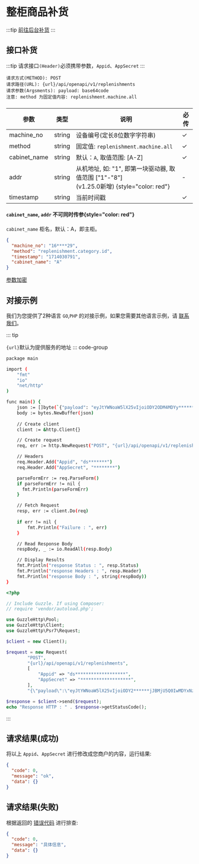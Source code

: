 # 整柜商品补货

:::tip
[前往后台补货](https://dash.awish.vip/dashboard/machines/)
:::

## 接口补货

:::tip
请求接口`(Header)`必须携带参数，`Appid`、`AppSecret`
:::

```
请求方式(METHOD): POST
请求路径(URL): {url}/api/openapi/v1/replenishments
请求参数(Argsments): payload: base64code
注意: method 为固定值内容: replenishment.machine.all
```

### <Badge type="danger" text="Payload" />

| 参数         | 类型   | 说明                                                                                            | 必传 |
| ------------ | ------ | ----------------------------------------------------------------------------------------------- | ---- |
| machine_no   | string | 设备编号(定长8位数字字符串)                                                                     | ✓    |
| method       | string | 固定值: `replenishment.machine.all`                                                             | ✓    |
| cabinet_name | string | 默认：`A`, 取值范围: [A-Z]                                                                      | ✓    |
| addr         | string | 从机地址, 如: "1", 即第一块驱动器, 取值范围 ["1"-"8"] <br /> (v1.25.0新增) {style="color: red"} | -    |
| timestamp    | string | 当前时间戳                                                                                      | ✓    |

#### `cabinet_name`, `addr` 不可同时传参{style="color: red"}

``cabinet_name`` 柜名，默认：A，即主柜。

```json
{
  "machine_no": "16****29",
  "method": "replenishment.category.id",
  "timestamp": "1714030791",
  "cabinet_name": "A"
}
```

[参数加密](signatory.md)

## 对接示例

我们为您提供了2种语言 `GO`,`PHP` 的对接示例，如果您需要其他语言示例，请 [联系我们](../support.md)。

::: tip

`{url}`默认为提供服务的地址
::: code-group

```sh [GO]
package main

import (
	"fmt"
	"io"
	"net/http"
)

func main() {
	json := []byte(`{"payload": "eyJtYWNoaW5lX25vIjoiODY2ODM4MDYy*******YxNzM5QiIsInRpbWVzdGFtcCI6IjE3MTMyNTE3MjYifQ=="}`)
	body := bytes.NewBuffer(json)
	
	// Create client
	client := &http.Client{}

	// Create request
	req, err := http.NewRequest("POST", "{url}/api/openapi/v1/replenishments", body)

	// Headers
	req.Header.Add("Appid", "ds*******")
	req.Header.Add("AppSecret", "********")

	parseFormErr := req.ParseForm()
	if parseFormErr != nil {
	  fmt.Println(parseFormErr)    
	}

	// Fetch Request
	resp, err := client.Do(req)
	
	if err != nil {
		fmt.Println("Failure : ", err)
	}

	// Read Response Body
	respBody, _ := io.ReadAll(resp.Body)

	// Display Results
	fmt.Println("response Status : ", resp.Status)
	fmt.Println("response Headers : ", resp.Header)
	fmt.Println("response Body : ", string(respBody))
}
```

```php [PHP]
<?php

// Include Guzzle. If using Composer:
// require 'vendor/autoload.php';

use GuzzleHttp\Pool;
use GuzzleHttp\Client;
use GuzzleHttp\Psr7\Request;

$client = new Client();

$request = new Request(
        "POST",
        "{url}/api/openapi/v1/replenishments",
        [
            "Appid" => "ds*******************",
            "AppSecret" => "*******************",
        ],
        "{\"payload\":\"eyJtYWNoaW5lX25vIjoiODY2******jJBMjU5Q0IwMDYxNzM5QiIsInRpbWVzdGFtcCI6IjE3MTMyNTE3MjYifQ==\"}");

$response = $client->send($request);
echo "Response HTTP : " . $response->getStatusCode();
```

:::

## 请求结果(成功)

将以上 `Appid`、`AppSecret` 进行修改成您商户的内容，运行结果:

```json
{
  "code": 0,
  "message": "ok",
  "data": {}
}
```

## 请求结果(失败)

根据返回的 [错误代码](../error_code.md) 进行排查:

```json
{
  "code": 0,
  "message": "具体信息",
  "data": {}
}
```